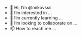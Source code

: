 - 👋 Hi, I’m @mikovsss
- 👀 I’m interested in ...
- 🌱 I’m currently learning ...
- 💞️ I’m looking to collaborate on ...
- 📫 How to reach me ...

<!---
mikovsss/mikovsss is a ✨ special ✨ repository because its `README.md` (this file) appears on your GitHub profile.
You can click the Preview link to take a look at your changes.
--->
